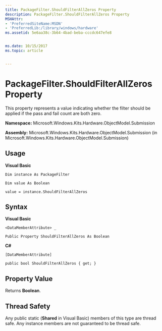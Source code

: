 ```yaml
---
title: PackageFilter.ShouldFilterAllZeros Property
description: PackageFilter.ShouldFilterAllZeros Property
MSHAttr:
- 'PreferredSiteName:MSDN'
- 'PreferredLib:/library/windows/hardware'
ms.assetid: 5e6aa38c-3b64-4bad-beba-cccdc647efe8


ms.date: 10/15/2017
ms.topic: article


---
```


# PackageFilter.ShouldFilterAllZeros Property


This property represents a value indicating whether the filter should be applied if the pass and fail count are both zero.

**Namespace:** Microsoft.Windows.Kits.Hardware.ObjectModel.Submission

**Assembly:** Microsoft.Windows.Kits.Hardware.ObjectModel.Submission (in Microsoft.Windows.Kits.Hardware.ObjectModel.Submission)

## <span id="Usage"></span><span id="usage"></span><span id="USAGE"></span>Usage


**Visual Basic**

`Dim instance As PackageFilter`

`Dim value As Boolean`

`value = instance.ShouldFilterAllZeros`

## <span id="Syntax"></span><span id="syntax"></span><span id="SYNTAX"></span>Syntax


**Visual Basic**

`<DataMemberAttribute> _`

`Public Property ShouldFilterAllZeros As Boolean`

**C#**

`[DataMemberAttribute]`

`public bool ShouldFilterAllZeros { get; }`

## <span id="Property_Value"></span><span id="property_value"></span><span id="PROPERTY_VALUE"></span>Property Value


Returns **Boolean**.

## <span id="Thread_Safety"></span><span id="thread_safety"></span><span id="THREAD_SAFETY"></span>Thread Safety


Any public static (**Shared** in Visual Basic) members of this type are thread safe. Any instance members are not guaranteed to be thread safe.

 

 






